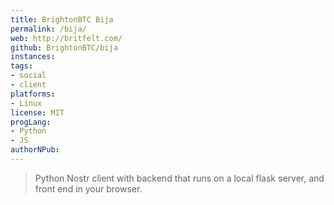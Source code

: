 ```yaml
---
title: BrightonBTC Bija
permalink: /bija/
web: http://britfelt.com/
github: BrightonBTC/bija
instances:
tags:
- social
- client
platforms:
- Linux
license: MIT
progLang:
- Python
- JS
authorNPub:
---
```


> Python Nostr client with backend that runs on a local flask server, and front end in your browser.


